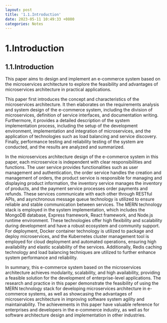 ```yaml
---
layout: post
title: '1.1.Introduction'
date: 2023-05-11 10:49:33 +0800
categories: Notes
---
```


# 1.Introduction

## 1.1.Introduction

This paper aims to design and implement an e-commerce system based on the microservices architecture to explore the feasibility and advantages of microservices architecture in practical applications.

This paper first introduces the concept and characteristics of the microservices architecture. It then elaborates on the requirements analysis and system design of the e-commerce system, including the division of microservices, definition of service interfaces, and documentation writing. Furthermore, it provides a detailed description of the system implementation process, including the setup of the development environment, implementation and integration of microservices, and the application of technologies such as load balancing and service discovery. Finally, performance testing and reliability testing of the system are conducted, and the results are analyzed and summarized.

In the microservices architecture design of the e-commerce system in this paper, each microservice is independent with clear responsibilities and functions. The user service provides functionalities such as user management and authentication, the order service handles the creation and management of orders, the product service is responsible for managing and displaying product information, the inventory service manages the inventory of products, and the payment service processes order payments and refunds. These services communicate with each other through RESTful APIs, and asynchronous message queue technology is utilized to ensure reliable and stable communication between services. The MERN technology stack is employed in the system implementation, which includes the MongoDB database, Express framework, React framework, and Node.js runtime environment. These technologies offer high flexibility and scalability during development and have a robust ecosystem and community support. For deployment, Docker container technology is utilized to package and deploy microservices, and the Kubernetes cluster management tool is employed for cloud deployment and automated operations, ensuring high availability and elastic scalability of the services. Additionally, Redis caching technology and load balancing techniques are utilized to further enhance system performance and reliability.

In summary, this e-commerce system based on the microservices architecture achieves modularity, scalability, and high availability, providing a feasible solution for the development of enterprise-level applications. The research and practice in this paper demonstrate the feasibility of using the MERN technology stack for developing microservices architecture in e-commerce systems, as well as showcasing the advantages of microservices architecture in improving software system agility and maintainability. The achievements in this paper have valuable reference for enterprises and developers in the e-commerce industry, as well as for software architecture design and implementation in other industries.
